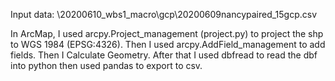 Input data: \20200610_wbs1_macro\gcp\20200609nancypaired_15gcp.csv

In ArcMap, I used arcpy.Project_management (project.py) to project the shp to WGS 1984 (EPSG:4326). Then I used arcpy.AddField_management to add fields. Then I Calculate Geometry. After that I used dbfread to read the dbf into python then used pandas to export to csv.
